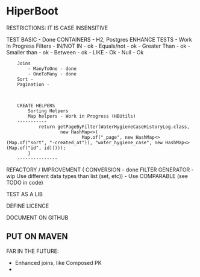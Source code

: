 # HiperBoot

RESTRICTIONS:
  IT IS CASE INSENSITIVE


TEST
    BASIC - Done
    CONTAINERS - H2, Postgres
    ENHANCE TESTS - Work In Progress
        Filters
            - IN/NOT IN - ok
            - Equals/not -  ok
            - Greater Than - ok
            - Smaller than - ok
            - Between - ok
            - LIKE - Ok
            - Null - Ok
            
        Joins
            - ManyToOne - done
            - OneToMany - done
        Sort - 
        Pagination - 


    
        CREATE HELPERS
            Sorting Helpers
            Map helpers - Work in Progress (HBUtils)
        -----------
                return getPageByFilter(WaterHygieneCaseHistoryLog.class,
                        new HashMap<>(
                                Map.of("_page", new HashMap<>(Map.of("sort", "-created_at")), "water_hygiene_case", new HashMap<>(Map.of("id", id)))));
            }
        ---------------
REFACTORY / IMPROVEMENT (
    CONVERSION - done
    FILTER GENERATOR - wip
    Use different data types than list (set, etc)) -
    Use COMPARABLE (see TODO in code)
    

TEST AS A LIB

DEFINE LICENCE

DOCUMENT ON GITHUB

PUT ON MAVEN
-------------------------
FAR IN THE FUTURE:
  - Enhanced joins, like Composed PK
  - 
